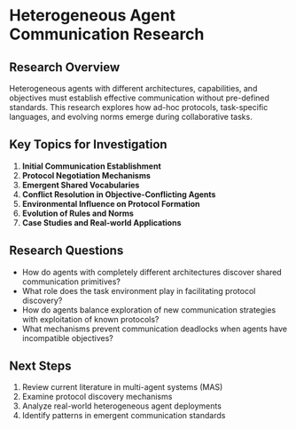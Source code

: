 # Heterogeneous Agent Communication Research

## Research Overview
Heterogeneous agents with different architectures, capabilities, and objectives must establish effective communication without pre-defined standards. This research explores how ad-hoc protocols, task-specific languages, and evolving norms emerge during collaborative tasks.

## Key Topics for Investigation
1. **Initial Communication Establishment**
2. **Protocol Negotiation Mechanisms**
3. **Emergent Shared Vocabularies**
4. **Conflict Resolution in Objective-Conflicting Agents**
5. **Environmental Influence on Protocol Formation**
6. **Evolution of Rules and Norms**
7. **Case Studies and Real-world Applications**

## Research Questions
- How do agents with completely different architectures discover shared communication primitives?
- What role does the task environment play in facilitating protocol discovery?
- How do agents balance exploration of new communication strategies with exploitation of known protocols?
- What mechanisms prevent communication deadlocks when agents have incompatible objectives?

## Next Steps
1. Review current literature in multi-agent systems (MAS)
2. Examine protocol discovery mechanisms
3. Analyze real-world heterogeneous agent deployments
4. Identify patterns in emergent communication standards